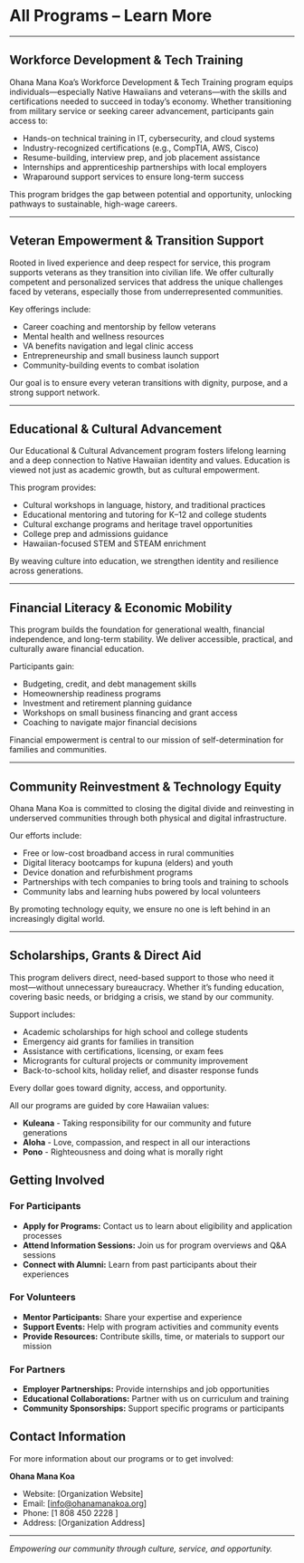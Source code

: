 # All Programs – Learn More

---

## Workforce Development & Tech Training

Ohana Mana Koa’s Workforce Development & Tech Training program equips individuals—especially Native Hawaiians and veterans—with the skills and certifications needed to succeed in today’s economy. Whether transitioning from military service or seeking career advancement, participants gain access to:

- Hands-on technical training in IT, cybersecurity, and cloud systems  
- Industry-recognized certifications (e.g., CompTIA, AWS, Cisco)  
- Resume-building, interview prep, and job placement assistance  
- Internships and apprenticeship partnerships with local employers  
- Wraparound support services to ensure long-term success

This program bridges the gap between potential and opportunity, unlocking pathways to sustainable, high-wage careers.

---

## Veteran Empowerment & Transition Support

Rooted in lived experience and deep respect for service, this program supports veterans as they transition into civilian life. We offer culturally competent and personalized services that address the unique challenges faced by veterans, especially those from underrepresented communities.

Key offerings include:

- Career coaching and mentorship by fellow veterans  
- Mental health and wellness resources  
- VA benefits navigation and legal clinic access  
- Entrepreneurship and small business launch support  
- Community-building events to combat isolation

Our goal is to ensure every veteran transitions with dignity, purpose, and a strong support network.

---

## Educational & Cultural Advancement

Our Educational & Cultural Advancement program fosters lifelong learning and a deep connection to Native Hawaiian identity and values. Education is viewed not just as academic growth, but as cultural empowerment.

This program provides:

- Cultural workshops in language, history, and traditional practices  
- Educational mentoring and tutoring for K–12 and college students  
- Cultural exchange programs and heritage travel opportunities  
- College prep and admissions guidance  
- Hawaiian-focused STEM and STEAM enrichment

By weaving culture into education, we strengthen identity and resilience across generations.

---

## Financial Literacy & Economic Mobility

This program builds the foundation for generational wealth, financial independence, and long-term stability. We deliver accessible, practical, and culturally aware financial education.

Participants gain:

- Budgeting, credit, and debt management skills  
- Homeownership readiness programs  
- Investment and retirement planning guidance  
- Workshops on small business financing and grant access  
- Coaching to navigate major financial decisions

Financial empowerment is central to our mission of self-determination for families and communities.

---

## Community Reinvestment & Technology Equity

Ohana Mana Koa is committed to closing the digital divide and reinvesting in underserved communities through both physical and digital infrastructure.

Our efforts include:

- Free or low-cost broadband access in rural communities  
- Digital literacy bootcamps for kupuna (elders) and youth  
- Device donation and refurbishment programs  
- Partnerships with tech companies to bring tools and training to schools  
- Community labs and learning hubs powered by local volunteers

By promoting technology equity, we ensure no one is left behind in an increasingly digital world.

---

## Scholarships, Grants & Direct Aid

This program delivers direct, need-based support to those who need it most—without unnecessary bureaucracy. Whether it’s funding education, covering basic needs, or bridging a crisis, we stand by our community.

Support includes:

- Academic scholarships for high school and college students  
- Emergency aid grants for families in transition  
- Assistance with certifications, licensing, or exam fees  
- Microgrants for cultural projects or community improvement  
- Back-to-school kits, holiday relief, and disaster response funds

Every dollar goes toward dignity, access, and opportunity.


All our programs are guided by core Hawaiian values:

- **Kuleana** - Taking responsibility for our community and future generations
- **Aloha** - Love, compassion, and respect in all our interactions
- **Pono** - Righteousness and doing what is morally right

## Getting Involved

### For Participants
- **Apply for Programs:** Contact us to learn about eligibility and application processes
- **Attend Information Sessions:** Join us for program overviews and Q&A sessions
- **Connect with Alumni:** Learn from past participants about their experiences

### For Volunteers
- **Mentor Participants:** Share your expertise and experience
- **Support Events:** Help with program activities and community events
- **Provide Resources:** Contribute skills, time, or materials to support our mission

### For Partners
- **Employer Partnerships:** Provide internships and job opportunities
- **Educational Collaborations:** Partner with us on curriculum and training
- **Community Sponsorships:** Support specific programs or participants

## Contact Information

For more information about our programs or to get involved:

**Ohana Mana Koa**
- Website: [Organization Website]
- Email: [info@ohanamanakoa.org]
- Phone: [1 808 450 2228 ]
- Address: [Organization Address]

---

*Empowering our community through culture, service, and opportunity.*